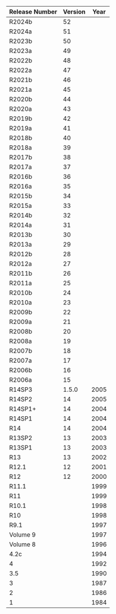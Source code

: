 | Release Number  | Version | Year |
|----------|----------------|------|
| R2024b   | 52             |      |
| R2024a   | 51             |      |
| R2023b   | 50             |      |
| R2023a   | 49             |      |
| R2022b   | 48             |      |
| R2022a   | 47             |      |
| R2021b   | 46             |      |
| R2021a   | 45             |      |
| R2020b   | 44             |      |
| R2020a   | 43             |      |
| R2019b   | 42             |      |
| R2019a   | 41             |      |
| R2018b   | 40             |      |
| R2018a   | 39             |      |
| R2017b   | 38             |      |
| R2017a   | 37             |      |
| R2016b   | 36             |      |
| R2016a   | 35             |      |
| R2015b   | 34             |      |
| R2015a   | 33             |      |
| R2014b   | 32             |      |
| R2014a   | 31             |      |
| R2013b   | 30             |      |
| R2013a   | 29             |      |
| R2012b   | 28             |      |
| R2012a   | 27             |      |
| R2011b   | 26             |      |
| R2011a   | 25             |      |
| R2010b   | 24             |      |
| R2010a   | 23             |      |
| R2009b   | 22             |      |
| R2009a   | 21             |      |
| R2008b   | 20             |      |
| R2008a   | 19             |      |
| R2007b   | 18             |      |
| R2007a   | 17             |      |
| R2006b   | 16             |      |
| R2006a   | 15             |      |
| R14SP3   | 1.5.0          | 2005 |
| R14SP2   | 14             | 2005 |
| R14SP1+  | 14             | 2004 |
| R14SP1   | 14             | 2004 |
| R14      | 14             | 2004 |
| R13SP2   | 13             | 2003 |
| R13SP1   | 13             | 2003 |
| R13      | 13             | 2002 |
| R12.1    | 12             | 2001 |
| R12      | 12             | 2000 |
| R11.1    |                | 1999 |
| R11      |                | 1999 |
| R10.1    |                | 1998 |
| R10      |                | 1998 |
| R9.1     |                | 1997 |
| Volume 9 |                | 1997 |
| Volume 8 |                | 1996 |
| 4.2c     |                | 1994 |
| 4        |                | 1992 |
| 3.5      |                | 1990 |
| 3        |                | 1987 |
| 2        |                | 1986 |
| 1        |                | 1984 |
